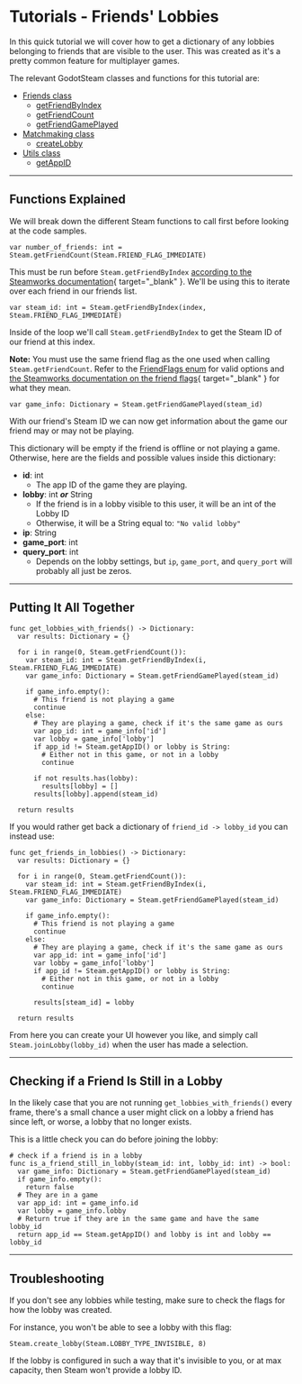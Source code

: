 # Tutorials - Friends' Lobbies

In this quick tutorial we will cover how to get a dictionary of any lobbies belonging to friends that are visible to the user. This was created as it's a pretty common feature for multiplayer games.

The relevant GodotSteam classes and functions for this tutorial are:

  * [Friends class](../classes/friends.md)
	* [getFriendByIndex](../classes/friends.md#getfriendbyindex)
    * [getFriendCount](../classes/friends.md#getfriendcount)
	* [getFriendGamePlayed](../classes/friends.md#getfriendgameplayed)
  * [Matchmaking class](../classes/matchmaking.md)
    * [createLobby](../classes/matchmaking.md#createlobby)
  * [Utils class](../classes/utils.md)
    * [getAppID](../classes/utils.md#getappid)

---

## Functions Explained

We will break down the different Steam functions to call first before looking at the code samples.

````
var number_of_friends: int = Steam.getFriendCount(Steam.FRIEND_FLAG_IMMEDIATE)
````

This must be run before `Steam.getFriendByIndex` [according to the Steamworks documentation](https://partner.steamgames.com/doc/api/ISteamFriends#GetFriendByIndex){ target="_blank" }. We'll be using this to iterate over each friend in our friends list.

````
var steam_id: int = Steam.getFriendByIndex(index, Steam.FRIEND_FLAG_IMMEDIATE)
````

Inside of the loop we'll call `Steam.getFriendByIndex` to get the Steam ID of our friend at this index.

**Note:** You must use the same friend flag as the one used when calling `Steam.getFriendCount`. Refer to the [FriendFlags enum](../classes/friends.md#friendflags) for valid options and [the Steamworks documentation on the friend flags](https://partner.steamgames.com/doc/api/ISteamFriends#EFriendFlags){ target="_blank" } for what they mean.

````
var game_info: Dictionary = Steam.getFriendGamePlayed(steam_id)
````

With our friend's Steam ID we can now get information about the game our friend may or may not be playing.

This dictionary will be empty if the friend is offline or not playing a game. Otherwise, here are the fields and possible values inside this dictionary:

  - **id**: int
    - The app ID of the game they are playing.
  - **lobby**: int ***or*** String
    - If the friend is in a lobby visible to this user, it will be an int of the Lobby ID
    - Otherwise, it will be a String equal to: `"No valid lobby"`
  - **ip**: String
  - **game_port**: int
  - **query_port**: int
    - Depends on the lobby settings, but `ip`, `game_port`, and `query_port` will probably all just be zeros.

---

## Putting It All Together

````
func get_lobbies_with_friends() -> Dictionary:
  var results: Dictionary = {}

  for i in range(0, Steam.getFriendCount()):
    var steam_id: int = Steam.getFriendByIndex(i, Steam.FRIEND_FLAG_IMMEDIATE)
    var game_info: Dictionary = Steam.getFriendGamePlayed(steam_id)
    
    if game_info.empty():
      # This friend is not playing a game
      continue
    else:
      # They are playing a game, check if it's the same game as ours
      var app_id: int = game_info['id']
      var lobby = game_info['lobby']
      if app_id != Steam.getAppID() or lobby is String:
        # Either not in this game, or not in a lobby
        continue
      
      if not results.has(lobby):
        results[lobby] = []
      results[lobby].append(steam_id)
  
  return results
````

If you would rather get back a dictionary of `friend_id -> lobby_id` you can instead use:

````
func get_friends_in_lobbies() -> Dictionary:
  var results: Dictionary = {}

  for i in range(0, Steam.getFriendCount()):
    var steam_id: int = Steam.getFriendByIndex(i, Steam.FRIEND_FLAG_IMMEDIATE)
    var game_info: Dictionary = Steam.getFriendGamePlayed(steam_id)
    
    if game_info.empty():
      # This friend is not playing a game
      continue
    else:
      # They are playing a game, check if it's the same game as ours
      var app_id: int = game_info['id']
      var lobby = game_info['lobby']
      if app_id != Steam.getAppID() or lobby is String:
        # Either not in this game, or not in a lobby
        continue
      
      results[steam_id] = lobby
  
  return results
````

From here you can create your UI however you like, and simply call `Steam.joinLobby(lobby_id)` when the user has made a selection.

---

## Checking if a Friend Is Still in a Lobby

In the likely case that you are not running `get_lobbies_with_friends()` every frame, there's a small chance a user might click on a lobby a friend has since left, or worse, a lobby that no longer exists.

This is a little check you can do before joining the lobby:

````
# check if a friend is in a lobby
func is_a_friend_still_in_lobby(steam_id: int, lobby_id: int) -> bool:
  var game_info: Dictionary = Steam.getFriendGamePlayed(steam_id)
  if game_info.empty():
    return false
  # They are in a game
  var app_id: int = game_info.id
  var lobby = game_info.lobby
  # Return true if they are in the same game and have the same lobby_id
  return app_id == Steam.getAppID() and lobby is int and lobby == lobby_id
````

---

## Troubleshooting

If you don't see any lobbies while testing, make sure to check the flags for how the lobby was created.

For instance, you won't be able to see a lobby with this flag:

````
Steam.create_lobby(Steam.LOBBY_TYPE_INVISIBLE, 8)
````

If the lobby is configured in such a way that it's invisible to you, or at max capacity, then Steam won't provide a lobby ID.
